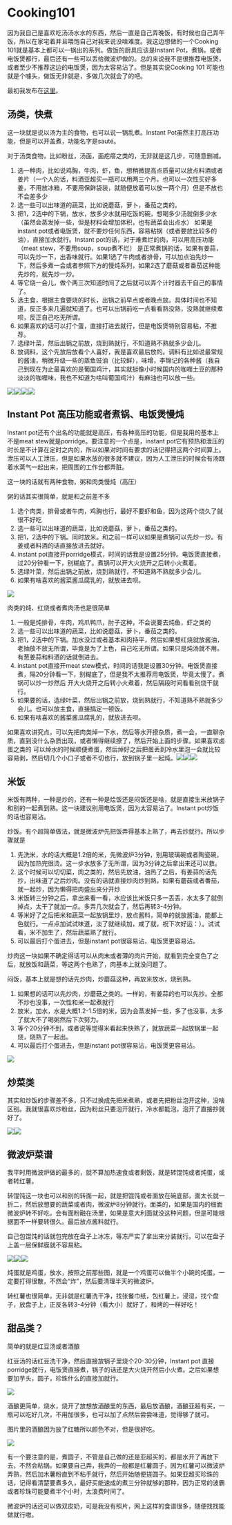 # Cooking101

因为我自己是喜欢吃汤汤水水的东西，然后一直是自己弄晚饭，有时候也自己弄午饭，所以在家宅着并且喂饱自己对我来说没啥难度。我这边想做的一个Cooking 101就是基本上都可以一锅出的系列。做饭的厨具应该是Instant Pot，煮锅，或者电饭煲都行，最后还有一些可以丢给微波炉做的。总的来说我不是很推荐电饭煲，或者至少不推荐这边的电饭煲，因为太容易沾了。但是其实说Cooking 101 可能也就是个噱头，做饭无非就是，多做几次就会了的吧。

最初我发布在[这里](https://zhuanlan.zhihu.com/p/115135545)。

## 汤类，快煮

这一块就是说以汤为主的食物，也可以说一锅乱煮。Instant Pot虽然主打高压功能，但是可以开盖煮，功能名字是sauté。

对于汤类食物，比如粉丝，汤面，面疙瘩之类的，无非就是这几步，可随意删减。

1. 选一种肉，比如说鸡胸，牛肉，虾，鱼，想稍微提高点质量可以放点料酒或者姜片（一个人的话，料酒亚超买一瓶可以用两三个月。也可以一次性买好多姜，不用放冰箱，不要用保鲜袋装，就随便放着可以放一两个月）但是不放也不会差多少
2. 选一些可以出味道的蔬菜，比如说蘑菇，萝卜，番茄之类的。
3. 把1，2选中的下锅，放水，放多少水就用吃饭的碗，想喝多少汤就倒多少水（虽然会蒸发掉一些，但是材料会增加体积，也有蔬菜会出点水） 如果是instant pot或者电饭煲，就不要炒任何东西，容易粘锅（或者要放比较多的油），直接加水就行。Instant pot的话，对于难煮烂的肉，可以用高压功能（meat stew，不要用soup，soup煮不烂） 是正常煮锅的话，如果有姜蒜，可以先炒一下，出香味就行。如果1选了牛肉或者排骨，可以加点油先炒一下，然后多煮一会或者参照下方的慢炖系列，如果2选了蘑菇或者番茄这种能先炒的，就先炒一炒。
4. 等它烧一会儿，做个两三次知道时间了之后就可以弄个计时器去干自己的事情了。
5. 选主食，根据主食要烧的时长，出锅之前早点或者晚点放。具体时间也不知道，反正多来几遍就知道了。也可以出锅前吃一点看看熟没熟，没熟就继续煮呗，反正自己吃无所谓。
6. 如果喜欢的话可以打个蛋，直接打进去就行，但是电饭煲特别容易粘，不推荐。
7. 选绿叶菜，然后出锅之前放，烧到熟就行，不知道熟不熟就多少会儿。
8. 放调料，这个先放后放看个人喜好，我是喜欢最后放的。调料有比如说最常规的酱油，稍微升级一些的蒸鱼豉油（比较鲜），味增，李锦记的各种酱（我自己到现在为止最喜欢的是葡国鸡汁，其实就挺像小时候国内的咖喱土豆的那种淡淡的咖喱味，我也不知道为啥叫葡国鸡汁）有麻油也可以放一些。

![](https://pic1.zhimg.com/80/v2-5fbfe84900a53808d06cc536cf030e88\_1440w.jpg)![](https://pic3.zhimg.com/80/v2-ba91e6739502a7a485ab067d2636dcaa\_1440w.jpg)![](https://pic3.zhimg.com/80/v2-6577fff439905cdd19de0cdea2a91a52\_1440w.jpg)![](https://pic3.zhimg.com/80/v2-f235a2b3d7662afac78ce52d7e206c02\_1440w.jpg)

## Instant Pot 高压功能或者煮锅、电饭煲慢炖

Instant pot还有个出名的功能就是高压，有各种高压的功能，但是我用的基本上不是meat stew就是porridge。要注意的一个点是，instant pot它有预热和泄压的时长是不计算在定时之内的，所以如果对时间有要求的话记得把这两个时间算上。泄压可以人工泄压，但是如果水放的很多就不建议，因为人工泄压的时候会有汤跟着水蒸气一起出来，把周围的工作台都弄脏。

这一块的话就有两种食物，粥和肉类慢炖（高压）

粥的话其实很简单，就是和之前差不多

1. 选个肉类，排骨或者牛肉，鸡胸也行，最好不要虾和鱼，因为这两个烧久了就很不好吃
2. 选一些可以出味道的蔬菜，比如说蘑菇，萝卜，番茄之类的。
3. 把1，2选中的下锅。同时放米。和之前一样可以如果是煮锅可以先炒一炒。有姜或者料酒的话直接放进去就好。
4. instant pot直接开porridge模式，时间的话我是设置25分钟。电饭煲直接煮，过20分钟看一下，别糊底了。煮锅可以开大火烧开之后转小火煮着。
5. 选绿叶菜，然后出锅之前放，烧到熟就行，不知道熟不熟就多少会儿。
6. 如果有啥喜欢的酱菜酱瓜腐乳的，就放进去呗。

![](https://pic3.zhimg.com/80/v2-28cd4729c103ae090e1b7cdcbf6945fa\_1440w.jpg)

肉类的炖、红烧或者煮肉汤也是很简单

1. 一般是炖排骨，牛肉，鸡爪鸭爪，肘子这种，不会说要去炖鱼，虾之类的
2. 选一些可以出味道的蔬菜，比如说蘑菇，萝卜，番茄之类的。
3. 把1，2选中的下锅。加水没过或者基本和肉持平，然后如果想红烧就放酱油，老抽放不放无所谓，毕竟是为了上色，自己吃无所谓。如果只是炖汤就不用。有葱姜蒜和料酒的话就倒进去。
4. instant pot直接开meat stew模式，时间的话我是设置30分钟。电饭煲直接煮，隔20分钟看一下，别糊底了，但是我不太推荐用电饭煲，毕竟太慢了。煮锅可以炒一炒然后 开大火烧开之后转小火煮着，然后隔段时间看看别烧干就行。
5. 如果要的话，选绿叶菜，然后出锅之前放，烧到熟就行，不知道熟不熟就多少会儿。也可以放主食，直接搞定一顿饭。
6. 如果有啥喜欢的酱菜酱瓜腐乳的，就放进去呗。

如果喜欢讲究点，可以先把肉类焯一下水，然后等水开撩杂质，煮一会，一直聊杂质，直到没什么杂质出现，或者懒得继续撩了，然后开始上面的步骤。如果喜欢卤蛋之类的 可以焯水的时候顺便煮蛋，然后焯好之后把蛋丢到冷水里泡一会就比较容易剥，然后切几个小口子或者不切也行，放到锅子里一起炖。![](https://pic4.zhimg.com/80/v2-6bf070dd4cf3da282374085ccd8f659f\_1440w.jpg)![](https://pic2.zhimg.com/80/v2-feb292ab3dbccff9f984acf4d466c6ed\_1440w.jpg)![](https://pic1.zhimg.com/80/v2-1b43d98068fd03e2bcb6202c60537bc4\_1440w.jpg)

## 米饭

米饭有两种，一种是炒的，还有一种是烩饭还是闷饭还是啥，就是直接生米放锅子和别的一起煮到熟。这一块建议别用电饭煲，因为太容易沾了。Instant pot炒饭的话也容易沾。

炒饭。有个超简单做法，就是微波炉先把饭弄得基本上熟了，再去炒就行。所以步骤就是

1. 先洗米，水的话大概是1.2倍的米，先微波炉3分钟，别用玻璃碗或者陶瓷碗，因为加热完很烫。这一步水放多了无所谓，因为3分钟之后拿出来还可以救。
2. 这个时候可以切切菜，肉之类的，然后先放油，油热了之后，有姜蒜的话先抄，出味道了之后炒肉。没有的话就直接炒肉炒到熟，如果有蘑菇或者番茄，就一起炒，因为懒得把肉盛出来分开炒
3. 米饭转三分钟之后，拿出来看一看，水应该比米饭只多一丢丢，水太多了就倒掉点，太干了就加一点。多弄几次就会了，然后再转3-4分钟。
4. 等米好了之后把米和蔬菜一起放锅里炒，放点酱料，简单的就放酱油，能都上色就行。一点点加试试味道，淡了就继续加，咸了就，祝下次好运：）。试试看，米不加生了，然后蔬菜熟了就行。
5. 可以最后打个蛋进去，但是instant pot很容易沾，电饭煲更容易沾。

炒肉这一块如果不确定得话可以从肉末或者薄的肉片开始，就看到完全变色了之后，就放饭和蔬菜，等这两个也熟了，肉基本上就没问题了。

闷饭，基本上就是想的话先炒肉，炒蘑菇这种，再放米放水，烧到熟。

1. 如果想的话可以先炒肉，炒蘑菇之类的。一样的，有姜蒜的也可以先抄。全都不炒也没事，一次性和米一起煮就行
2. 放米，加水，水是大概1.2-1.5倍的米，因为会蒸发掉一些，多了也没事，太多了就大不了喝粥然后下次努力。
3. 等个20分钟不到，或者说等觉得米看起来快熟了，就放蔬菜一起放锅里一起烧，烧熟了一起出。
4. 可以最后打个蛋进去，但是instant pot很容易沾，电饭煲更容易沾。

![](https://pic1.zhimg.com/80/v2-30967e6b4a5757e3538c82d14430cbc8\_1440w.jpg)

## 炒菜类

其实和炒饭的步骤差不多，只不过换成先把米煮熟，或者先把粉丝泡开这种，没啥区别。我就很喜欢炒粉丝，因为粉丝只要泡开就行，冷水都能泡，泡开了直接抄就好了。

![](https://pic4.zhimg.com/80/v2-aead3be147e950af9aed04c088294deb\_1440w.jpg)![](https://pic4.zhimg.com/80/v2-d4db95106b2ff3f5dce463c7b2c68d03\_1440w.jpg)

## 微波炉菜谱

我平时用微波炉做的最多的，就不算加热速食或者剩饭，就是转馄饨或者炖蛋，或者转红薯。

转馄饨这一块也可以和别的转面一起，就是把馄饨或者面放在碗底部，面太长就一折二，然后放想要的蔬菜或者肉，微波炉8分钟就行。面类的，如果是国内的细面微波炉转不好吃，会有面粉融在汤里，如果是意大利面就没这种问题，但是可能根据面不一样要转很久。最后放点酱料就行。

自己包馄饨的话就包完放在盘子上冰冻，等冻严实了拿出来分装就行。可以在盘子上盖一层保鲜膜就不容易粘。

![](https://pic3.zhimg.com/80/v2-aeba7232a0daf1fc18c109253fc18cc6\_1440w.jpg)![](https://pic4.zhimg.com/80/v2-0c831cee12a9b229883226acf2c55033\_1440w.jpg)![](https://pic3.zhimg.com/80/v2-19637348567f97487e8c3c9abf67232e\_1440w.jpg)

炖蛋就是鸡蛋，放水，按照之前那些图，就是一个鸡蛋可以做半个小碗的炖蛋。一定要打得很散，不然会“炸”，然后要清理半天的微波炉。

转红薯也很简单，无非就是红薯洗干净，找张餐巾纸，包红薯上，浸湿，找个盘子，放盘子上，正反各转3-4分钟（看大小）就好了，和烤的一样好吃！

## 甜品类？

简单的就是红豆汤或者酒酿

红豆汤的话红豆洗干净，然后直接放锅子里烧个20-30分钟，Instant pot 直接porridge就行，电饭煲直接煮，锅子的话还是大火烧开然后小火煮。之后如果想要加芋头，圆子，珍珠什么的直接加就行。

![](https://pic2.zhimg.com/80/v2-9f358408a28782a6ab38c45cd67a8a3d\_1440w.jpg)

酒酿更简单，烧水，烧开了放想放酒酿里的东西，最后放酒酿，酒酿亚超有买，一瓶可以吃好几次，不用加很多，也可以加了点然后尝尝味道，觉得够了就可。

图片里的酒酿因为放了红糖所以颜色不对，但是很好吃。

![](https://pic4.zhimg.com/80/v2-c7b17e93e2dce761474c81747745180b\_1440w.jpg)

有一个要注意的是，煮圆子，不管是自己做的还是亚超买的，都是水开了再放下去，不然会粘锅。如果要自己弄，我弄的一般都是红薯圆子，因为红薯可以微波炉弄熟，然后加木薯粉直到不粘手就行，然后开始随便搓圆子。如果亚超买珍珠的话，记得看清楚要煮多久，最好买能速成的煮三分钟就够的那种，因为正常的波霸或者珍珠可能要煮半个小时，太浪费时间了。

微波炉的话还可以做双皮奶，可是我没有照片，网上这样的食谱很多，随便找找能做就行嗷。
